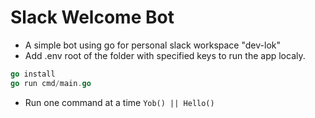 # Slack Welcome Bot

- A simple bot using go for personal slack workspace "dev-lok"
- Add .env root of the folder with specified keys to run the app localy.

```go
go install
go run cmd/main.go
```

- Run one command at a time `Yob() || Hello()`
